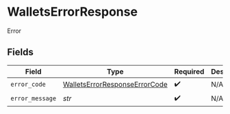 # WalletsErrorResponse

Error


## Fields

| Field                                                                                 | Type                                                                                  | Required                                                                              | Description                                                                           |
| ------------------------------------------------------------------------------------- | ------------------------------------------------------------------------------------- | ------------------------------------------------------------------------------------- | ------------------------------------------------------------------------------------- |
| `error_code`                                                                          | [WalletsErrorResponseErrorCode](../../models/shared/walletserrorresponseerrorcode.md) | :heavy_check_mark:                                                                    | N/A                                                                                   |
| `error_message`                                                                       | *str*                                                                                 | :heavy_check_mark:                                                                    | N/A                                                                                   |